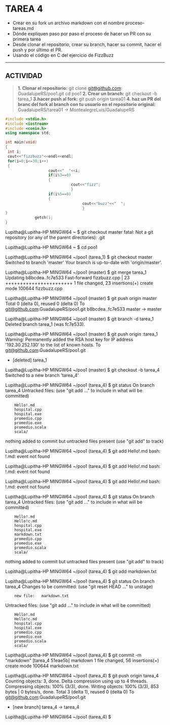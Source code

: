 ﻿TAREA 4
==================

 - Crear en su fork un archivo markdown con el
nombre proceso-tareas.md
 - Dónde expliquen paso por paso el proceso de
hacer un PR con su primera tarea
 - Desde clonar el repositorio, crear su branch,
hacer su commit, hacer el push y por último el
PR.
 -  Usando el código en C del ejercicio de FizzBuzz

----------


**ACTIVIDAD**
-------------


> **1. Clonar el repositorio:**
git clone git@github.com: GuadalupeRS/poo1.git
cd poo1
> **2. Crear un branch:**
git checkout -b tarea_1
>**3.hacer push al fork:**
git push origin tarea01
>**4. haz un PR del branc del fork al branch con tu usuario en el repositorio original:**
GuadalupeRS/tarea01 -> MontealegreLuis/GuadalupeRS


```.cpp
#include <stdio.h>
#include <iostream>
#include <conio.h>
using namespace std;

int main(void)
{
 int i;
 cout<<"fizzbuzz"<<endl<<endl;
 for(i=0;i<=30;i++)
 {
                   cout<<"  "<<i;
                   if(i%3==0)
                   {
                             cout<<"fizz";
                             }
                   if(i%5==0)
                   {
                                  cout<<"buzz"<<"  ";
                                  }
}
             getch();
}

```


















Lupitha@Lupitha-HP MINGW64 ~
$ git checkout master
fatal: Not a git repository (or any of the parent directories): .git

Lupitha@Lupitha-HP MINGW64 ~
$ cd poo1

Lupitha@Lupitha-HP MINGW64 ~/poo1 (tarea_1)
$ git checkout master
Switched to branch 'master'
Your branch is up-to-date with 'origin/master'.

Lupitha@Lupitha-HP MINGW64 ~/poo1 (master)
$ git merge tarea_1
Updating b8bcdea..fc7e533
Fast-forward
 fizzbuzz.cpp | 23 +++++++++++++++++++++++
 1 file changed, 23 insertions(+)
 create mode 100644 fizzbuzz.cpp

Lupitha@Lupitha-HP MINGW64 ~/poo1 (master)
$ git push origin master
Total 0 (delta 0), reused 0 (delta 0)
To git@github.com:GuadalupeRS/poo1.git
   b8bcdea..fc7e533  master -> master

Lupitha@Lupitha-HP MINGW64 ~/poo1 (master)
$ git branch -d tarea_1
Deleted branch tarea_1 (was fc7e533).

Lupitha@Lupitha-HP MINGW64 ~/poo1 (master)
$ git push origin :tarea_1
Warning: Permanently added the RSA host key for IP address '192.30.252.130' to the list of known hosts.
To git@github.com:GuadalupeRS/poo1.git
 - [deleted]         tarea_1

Lupitha@Lupitha-HP MINGW64 ~/poo1 (master)
$ git checkout -b tarea_4
Switched to a new branch 'tarea_4'

Lupitha@Lupitha-HP MINGW64 ~/poo1 (tarea_4)
$ git status
On branch tarea_4
Untracked files:
  (use "git add <file>..." to include in what will be committed)

        Hello!.md
        hospital.cpp
        hospital.exe
        promedio.cpp
        promedio.exe
        promedio.scala
        scala/

nothing added to commit but untracked files present (use "git add" to track)

Lupitha@Lupitha-HP MINGW64 ~/poo1 (tarea_4)
$ git add Hello!.md
bash: !.md: event not found

Lupitha@Lupitha-HP MINGW64 ~/poo1 (tarea_4)
$ git add Hello!.md
bash: !.md: event not found

Lupitha@Lupitha-HP MINGW64 ~/poo1 (tarea_4)
$ git add Hello!.md
bash: !.md: event not found

Lupitha@Lupitha-HP MINGW64 ~/poo1 (tarea_4)
$ git status
On branch tarea_4
Untracked files:
  (use "git add <file>..." to include in what will be committed)

        Hello!.md
        Hello!c.md
        hospital.cpp
        hospital.exe
        markdown.txt
        promedio.cpp
        promedio.exe
        promedio.scala
        scala/

nothing added to commit but untracked files present (use "git add" to track)

Lupitha@Lupitha-HP MINGW64 ~/poo1 (tarea_4)
$ git add markdown.txt

Lupitha@Lupitha-HP MINGW64 ~/poo1 (tarea_4)
$ git status
On branch tarea_4
Changes to be committed:
  (use "git reset HEAD <file>..." to unstage)

        new file:   markdown.txt

Untracked files:
  (use "git add <file>..." to include in what will be committed)

        Hello!.md
        Hello!c.md
        hospital.cpp
        hospital.exe
        promedio.cpp
        promedio.exe
        promedio.scala
        scala/


Lupitha@Lupitha-HP MINGW64 ~/poo1 (tarea_4)
$ git commit -m "markdown"
[tarea_4 51eae5b] markdown
 1 file changed, 56 insertions(+)
 create mode 100644 markdown.txt

Lupitha@Lupitha-HP MINGW64 ~/poo1 (tarea_4)
$ git push origin tarea_4
Counting objects: 3, done.
Delta compression using up to 4 threads.
Compressing objects: 100% (3/3), done.
Writing objects: 100% (3/3), 853 bytes | 0 bytes/s, done.
Total 3 (delta 1), reused 0 (delta 0)
To git@github.com:GuadalupeRS/poo1.git
 * [new branch]      tarea_4 -> tarea_4

Lupitha@Lupitha-HP MINGW64 ~/poo1 (tarea_4)
$
